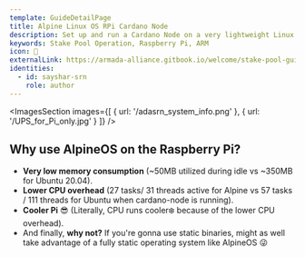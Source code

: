 ```yaml
---
template: GuideDetailPage
title: Alpine Linux OS RPi Cardano Node
description: Set up and run a Cardano Node on a very lightweight Linux distribution.
keywords: Stake Pool Operation, Raspberry Pi, ARM
icon: 🗻
externalLink: https://armada-alliance.gitbook.io/welcome/stake-pool-guides/alpine-linux-os
identities:
  - id: sayshar-srn
    role: author
---
```


<ImagesSection
images={[
{ url: '/adasrn_system_info.png' },
{ url: '/UPS_for_Pi_only.jpg' }
]}
/>

## Why use AlpineOS on the Raspberry Pi?

- **Very low memory consumption** (~50MB utilized during idle vs ~350MB for Ubuntu 20.04).
- **Lower CPU overhead** (27 tasks/ 31 threads active for Alpine vs 57 tasks / 111 threads for Ubuntu when cardano-node is running).
- **Cooler Pi** 😎 (Literally, CPU runs cooler❄️ because of the lower CPU overhead).
- And finally, **why not?** If you're gonna use static binaries, might as well take advantage of a fully static operating system like AlpineOS 😜